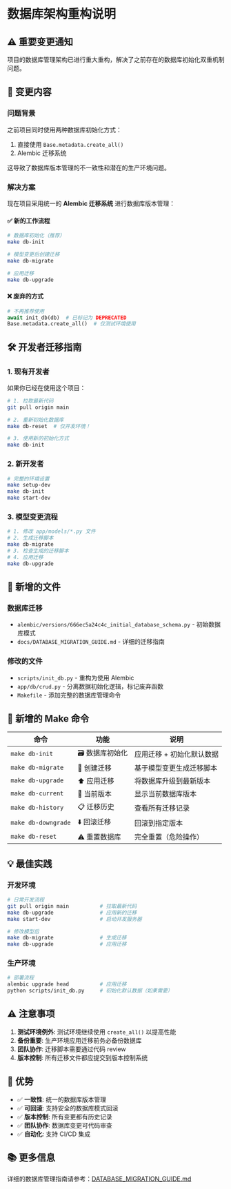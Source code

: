# 数据库架构重构说明

## ⚠️ 重要变更通知

项目的数据库管理架构已进行重大重构，解决了之前存在的数据库初始化双重机制问题。

## 🔄 变更内容

### 问题背景
之前项目同时使用两种数据库初始化方式：
1. 直接使用 `Base.metadata.create_all()` 
2. Alembic 迁移系统

这导致了数据库版本管理的不一致性和潜在的生产环境问题。

### 解决方案
现在项目采用统一的 **Alembic 迁移系统** 进行数据库版本管理：

#### ✅ 新的工作流程
```bash
# 数据库初始化（推荐）
make db-init

# 模型变更后创建迁移
make db-migrate

# 应用迁移
make db-upgrade
```

#### ❌ 废弃的方式
```python
# 不再推荐使用
await init_db(db)  # 已标记为 DEPRECATED
Base.metadata.create_all()  # 仅测试环境使用
```

## 🛠️ 开发者迁移指南

### 1. 现有开发者
如果你已经在使用这个项目：
```bash
# 1. 拉取最新代码
git pull origin main

# 2. 重新初始化数据库
make db-reset  # 仅开发环境！

# 3. 使用新的初始化方式
make db-init
```

### 2. 新开发者
```bash
# 完整的环境设置
make setup-dev
make db-init
make start-dev
```

### 3. 模型变更流程
```bash
# 1. 修改 app/models/*.py 文件
# 2. 生成迁移脚本
make db-migrate
# 3. 检查生成的迁移脚本
# 4. 应用迁移
make db-upgrade
```

## 📁 新增的文件

### 数据库迁移
- `alembic/versions/666ec5a24c4c_initial_database_schema.py` - 初始数据库模式
- `docs/DATABASE_MIGRATION_GUIDE.md` - 详细的迁移指南

### 修改的文件
- `scripts/init_db.py` - 重构为使用 Alembic
- `app/db/crud.py` - 分离数据初始化逻辑，标记废弃函数
- `Makefile` - 添加完整的数据库管理命令

## 🎯 新增的 Make 命令

| 命令 | 功能 | 说明 |
|------|------|------|
| `make db-init` | 🗃️ 数据库初始化 | 应用迁移 + 初始化默认数据 |
| `make db-migrate` | 📝 创建迁移 | 基于模型变更生成迁移脚本 |
| `make db-upgrade` | ⬆️ 应用迁移 | 将数据库升级到最新版本 |
| `make db-current` | 📍 当前版本 | 显示当前数据库版本 |
| `make db-history` | 📋 迁移历史 | 查看所有迁移记录 |
| `make db-downgrade` | ⬇️ 回滚迁移 | 回滚到指定版本 |
| `make db-reset` | ⚠️ 重置数据库 | 完全重置（危险操作） |

## 💡 最佳实践

### 开发环境
```bash
# 日常开发流程
git pull origin main          # 拉取最新代码
make db-upgrade               # 应用新的迁移
make start-dev                # 启动开发服务器

# 修改模型后
make db-migrate               # 生成迁移
make db-upgrade               # 应用迁移
```

### 生产环境
```bash
# 部署流程
alembic upgrade head          # 应用迁移
python scripts/init_db.py     # 初始化默认数据（如果需要）
```

## ⚠️ 注意事项

1. **测试环境例外**: 测试环境继续使用 `create_all()` 以提高性能
2. **备份重要**: 生产环境应用迁移前务必备份数据库
3. **团队协作**: 迁移脚本需要通过代码 review
4. **版本控制**: 所有迁移文件都应提交到版本控制系统

## 🚀 优势

- ✅ **一致性**: 统一的数据库版本管理
- ✅ **可回滚**: 支持安全的数据库模式回滚  
- ✅ **版本控制**: 所有变更都有历史记录
- ✅ **团队协作**: 数据库变更可代码审查
- ✅ **自动化**: 支持 CI/CD 集成

## 📚 更多信息

详细的数据库管理指南请参考：[DATABASE_MIGRATION_GUIDE.md](./DATABASE_MIGRATION_GUIDE.md)